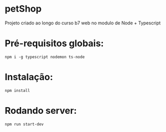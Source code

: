 # petShop
Projeto criado ao longo do curso b7 web no modulo de Node + Typescript

# Pré-requisitos globais:
`npm i -g typescript nodemon ts-node`

# Instalação:
`npm install`

# Rodando server:
`npm run start-dev`